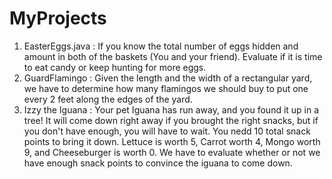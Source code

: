 # MyProjects 
 1. EasterEggs.java : If you know the total number of eggs hidden and amount in both of the baskets (You and your friend). Evaluate if it is time to eat candy or keep hunting for more eggs.
 2. GuardFlamingo : Given the length and the width of a rectangular yard, we have to determine how many flamingos we should buy to put one every 2 feet along the edges of the yard.
 3. Izzy the Iguana : Your pet Iguana has run away, and you found it up in a tree! It will come down right away if you brought the right snacks, but if you don't have enough, you will have to wait. You nedd 10 total snack points to bring it down. Lettuce is worth 5, Carrot worth 4, Mongo worth 9, and Cheeseburger is worth 0. We have to evaluate whether or not we have enough snack points to convince the iguana to come down.